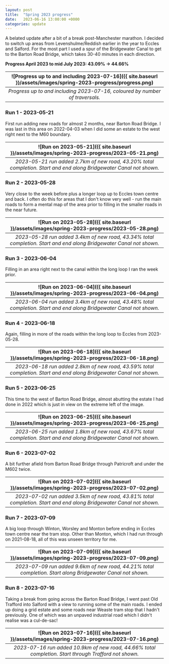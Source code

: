 ```yaml
---
layout: post
title:  "Spring 2023 progress"
date:   2023-06-16 13:00:00 +0000
categories: update
---
```


A belated update after a bit of a break post-Manchester marathon. I decided to switch up areas from Levenshulme/Reddish earlier in the year to Eccles and Salford. For the most part I used a spur of the Bridgewater Canal to get to the Barton Road Bridge, which takes 30-40 minutes in each direction.

**Progress April 2023 to mid July 2023: 43.09% -> 44.66%**

| ![Progress up to and including 2023-07-16]({{ site.baseurl }}/assets/images/spring-2023-progress/progress.png) |
|:--:|
| *Progress up to and including 2023-07-16, coloured by number of traversals.* |

### Run 1 - 2023-05-21

First run adding new roads for almost 2 months, near Barton Road Bridge. I was last in this area on 2022-04-03 when I did some an estate to the west right next to the M60 boundary.

| ![Run on 2023-05-21]({{ site.baseurl }}/assets/images/spring-2023-progress/2023-05-21.png) |
|:--:|
| *2023-05-21 run added 2.7km of new road, 43.20% total completion. Start and end along Bridgewater Canal not shown.* |

### Run 2 - 2023-05-28

Very close to the week before plus a longer loop up to Eccles town centre and back. I often do this for areas that I don't know very well - run the main roads to form a mental map of the area prior to filling in the smaller roads in the near future.

| ![Run on 2023-05-28]({{ site.baseurl }}/assets/images/spring-2023-progress/2023-05-28.png) |
|:--:|
| *2023-05-28 run added 3.4km of new road, 43.34% total completion. Start and end along Bridgewater Canal not shown.* |

### Run 3 - 2023-06-04

Filling in an area right next to the canal within the long loop I ran the week prior.

| ![Run on 2023-06-04]({{ site.baseurl }}/assets/images/spring-2023-progress/2023-06-04.png) |
|:--:|
| *2023-06-04 run added 3.4km of new road, 43.48% total completion. Start and end along Bridgewater Canal not shown.* |

### Run 4 - 2023-06-18

Again, filling in more of the roads within the long loop to Eccles from 2023-05-28.

| ![Run on 2023-06-18]({{ site.baseurl }}/assets/images/spring-2023-progress/2023-06-18.png) |
|:--:|
| *2023-06-18 run added 2.8km of new road, 43.59% total completion. Start and end along Bridgewater Canal not shown.* |

### Run 5 - 2023-06-25

This time to the west of Barton Road Bridge, almost abutting the estate I had done in 2022 which is just in view on the extreme left of the image.

| ![Run on 2023-06-25]({{ site.baseurl }}/assets/images/spring-2023-progress/2023-06-25.png) |
|:--:|
| *2023-06-25 run added 1.8km of new road, 43.67% total completion. Start and end along Bridgewater Canal not shown.* |

### Run 6 - 2023-07-02

A bit further afield from Barton Road Bridge through Patricroft and under the M602 twice.

| ![Run on 2023-07-02]({{ site.baseurl }}/assets/images/spring-2023-progress/2023-07-02.png) |
|:--:|
| *2023-07-02 run added 3.5km of new road, 43.81% total completion. Start and end along Bridgewater Canal not shown.* |

### Run 7 - 2023-07-09

A big loop through Winton, Worsley and Monton before ending in Eccles town centre near the tram stop. Other than Monton, which I had run through on 2021-08-18, all of this was unseen territory for me.

| ![Run on 2023-07-09]({{ site.baseurl }}/assets/images/spring-2023-progress/2023-07-09.png) |
|:--:|
| *2023-07-09 run added 9.6km of new road, 44.21% total completion. Start along Bridgewater Canal not shown.* |

### Run 8 - 2023-07-16

Taking a break from going across the Barton Road Bridge, I went past Old Trafford into Salford with a view to running some of the main roads. I ended up doing a grid estate and some roads near Weaste tram stop that I hadn't previously. One of which was an unpaved industrial road which I didn't realise was a cul-de-sac!

| ![Run on 2023-07-16]({{ site.baseurl }}/assets/images/spring-2023-progress/2023-07-16.png) |
|:--:|
| *2023-07-16 run added 10.9km of new road, 44.66% total completion. Start through Trafford not shown.* |
